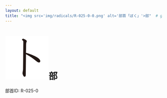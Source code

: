 ```yaml
---
layout: default
title: "<img src='img/radicals/R-025-0-0.png' alt='部首「ぼく」'>部"  # glyphをタイトルに使用
---
```


# <img src='img/radicals/R-025-0-0.png' alt='部首「ぼく」'>部
部首ID: R-025-0
